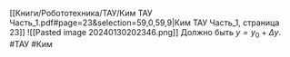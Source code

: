 [[Книги/Робототехника/ТАУ/Ким ТАУ Часть_1.pdf#page=23&selection=59,0,59,9|Ким ТАУ Часть_1, страница 23]]
![[Pasted image 20240130202346.png]]
Должно быть $y=y_0+\Delta y$.
#ТАУ #Ким